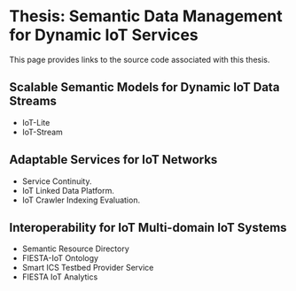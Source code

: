 # Thesis: Semantic Data Management for Dynamic IoT Services

This page provides links to the source code associated with this thesis.

## Scalable Semantic Models for Dynamic IoT Data Streams  

- IoT-Lite  
- IoT-Stream

## Adaptable Services for IoT Networks  

- Service Continuity.
- IoT Linked Data Platform.
- IoT Crawler Indexing Evaluation.
  
## Interoperability for IoT Multi-domain IoT Systems

- Semantic Resource Directory
- FIESTA-IoT Ontology
- Smart ICS Testbed Provider Service
- FIESTA IoT Analytics
  
